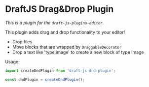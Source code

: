 # DraftJS Drag&Drop Plugin

*This is a plugin for the `draft-js-plugins-editor`.*

This plugin adds drag and drop functionality to your editor!

- Drop files
- Move blocks that are wrapped by `DraggableDecorator`
- Drop a text like 'type:image' to create a new block of type image

Usage:

```js
import createDndPlugin from 'draft-js-dnd-plugin';

const dndPlugin = createDndPlugin();
```
